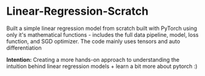 # Linear-Regression-Scratch

Built a simple linear regression model from scratch built with PyTorch using only it's mathematical functions - includes the full data pipeline, model, loss function, and SGD optimizer. 
The code mainly uses tensors and auto differentiation

**Intention:** Creating a more hands-on approach to understanding the intuition behind linear regression models + learn a bit more about pytorch :)

